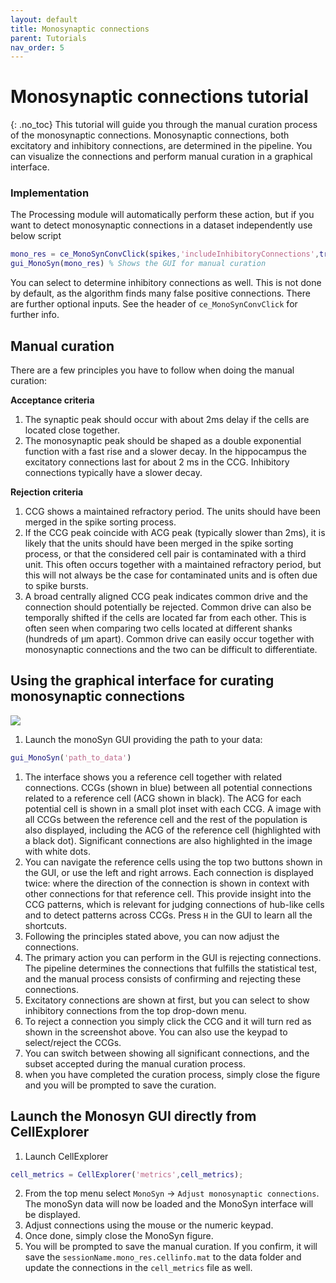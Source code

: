 ```yaml
---
layout: default
title: Monosynaptic connections
parent: Tutorials
nav_order: 5
---
```

# Monosynaptic connections tutorial
{: .no_toc}
This tutorial will guide you through the manual curation process of the monosynaptic connections. Monosynaptic connections, both excitatory and inhibitory connections, are determined in the pipeline. You can visualize the connections and perform manual curation in a graphical interface. 


### Implementation
The Processing module will automatically perform these action, but if you want to detect monosynaptic connections in a dataset independently use below script
```m
mono_res = ce_MonoSynConvClick(spikes,'includeInhibitoryConnections',true/false); % detects the monosynaptic connections
gui_MonoSyn(mono_res) % Shows the GUI for manual curation
```

You can select to determine inhibitory connections as well. This is not done by default, as the algorithm finds many false positive connections. There are further optional inputs. See the header of `ce_MonoSynConvClick` for further info. 

## Manual curation
There are a few principles you have to follow when doing the manual curation:

__Acceptance criteria__
1. The synaptic peak should occur with about 2ms delay if the cells are located close together.
2. The monosynaptic peak should be shaped as a double exponential function with a fast rise and a slower decay. In the hippocampus the excitatory connections last for about 2 ms in the CCG. Inhibitory connections typically have a slower decay.

__Rejection criteria__
1. CCG shows a maintained refractory period. The units should have been merged in the spike sorting process.
2. If the CCG peak coincide with ACG peak (typically slower than 2ms), it is likely that the units should have been merged in the spike sorting process, or that the considered cell pair is contaminated with a third unit. This often occurs together with a maintained refractory period, but this will not always be the case for contaminated units and is often due to spike bursts.
3. A broad centrally aligned CCG peak indicates common drive and the connection should potentially be rejected. Common drive can also be temporally shifted if the cells are located far from each other. This is often seen when comparing two cells located at different shanks (hundreds of µm apart). Common drive can easily occur together with monosynaptic connections and the two can be difficult to differentiate.

## Using the graphical interface for curating monosynaptic connections
![](https://buzsakilab.com/wp/wp-content/uploads/2020/03/MonoSyn3.png)

1. Launch the monoSyn GUI providing the path to your data:
```m
gui_MonoSyn('path_to_data')
```
1. The interface shows you a reference cell together with related connections. CCGs (shown in blue) between all potential connections related to a reference cell (ACG shown in black). The ACG for each potential cell is shown in a small plot inset with each CCG. A image with all CCGs between the reference cell and the rest of the population is also displayed, including the ACG of the reference cell (highlighted with a black dot). Significant connections are also highlighted in the image with white dots. 
2. You can navigate the reference cells using the top two buttons shown in the GUI, or use the left and right arrows. Each connection is displayed twice: where the direction of the connection is shown in context with other connections for that reference cell. This provide insight into the CCG patterns, which is relevant for judging connections of hub-like cells and to detect patterns across CCGs. Press `H` in the GUI to learn all the shortcuts.
2. Following the principles stated above, you can now adjust the connections. 
3. The primary action you can perform in the GUI is rejecting connections. The pipeline determines the connections that fulfills the statistical test, and the manual process consists of confirming and rejecting these connections.
4. Excitatory connections are shown at first, but you can select to show inhibitory connections from the top drop-down menu.
5. To reject a connection you simply click the CCG and it will turn red as shown in the screenshot above. You can also use the keypad to select/reject the CCGs.
5. You can switch between showing all significant connections, and the subset accepted during the manual curation process.
5. when you have completed the curation process, simply close the figure and you will be prompted to save the curation.

## Launch the Monosyn GUI directly from CellExplorer
1. Launch CellExplorer
```m
cell_metrics = CellExplorer('metrics',cell_metrics); 
```
2. From the top menu select `MonoSyn` -> `Adjust monosynaptic connections`. The monoSyn data will now be loaded and the MonoSyn interface will be displayed.
3. Adjust connections using the mouse or the numeric keypad. 
3. Once done, simply close the MonoSyn figure. 
4. You will be prompted to save the manual curation. If you confirm, it will save the `sessionName.mono_res.cellinfo.mat` to the data folder and update the connections in the `cell_metrics` file as well.
